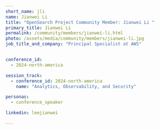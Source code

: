 ```yaml
---
short_name: jli
name: Jianwei Li
title: "OpenSearch Project Community Member: Jianwei Li "
primary_title: Jianwei Li
permalink: /community/members/jianwei-li.html
photo: /assets/media/community/members/jianwei-li.jpg
job_title_and_company: "Principal Specialist at AWS"


conference_id:
  - 2024-north-america

session_track:
  - conference_id: 2024-north-america
    name: "Analytics, Observability, and Security"

personas:
  - conference_speaker

linkedin: leejianwei

---
```

